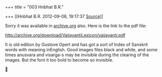 +++
title = "003 Hnbhat B.R."

+++
[[Hnbhat B.R.	2012-09-08, 19:17:37 [Source](https://groups.google.com/g/samskrita/c/4S-mwV4_ErI)]]



Sorry it was available in [archive.org](http://archive.org) also. Here is the link to the pdf file:

  

<http://archive.org/download/VaijayantiLexicon/vaijayanti.pdf>

  

It is old edition by Gustove Opert and has got a sort of Index of Sanskrit words with meaning inEnglish. Good images files black and white, and some times anusvara and visarga-s may be invisible during the clearing of the images. But the font it too bold to become so invisible.



